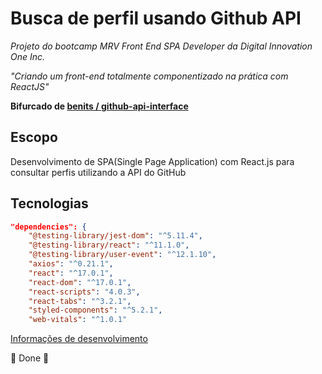 # Busca de perfil usando Github API

*Projeto do bootcamp MRV Front End SPA Developer da Digital Innovation One Inc.*

*"Criando um front-end totalmente componentizado na prática com ReactJS"*

**Bifurcado de [benits /
github-api-interface](https://github.com/benits/github-api-interface)**

## Escopo

Desenvolvimento de SPA(Single Page Application) com React.js para consultar perfis utilizando a API do GitHub

## Tecnologias

```json
"dependencies": {
    "@testing-library/jest-dom": "^5.11.4",
    "@testing-library/react": "^11.1.0",
    "@testing-library/user-event": "^12.1.10",
    "axios": "^0.21.1",
    "react": "^17.0.1",
    "react-dom": "^17.0.1",
    "react-scripts": "4.0.3",
    "react-tabs": "^3.2.1",
    "styled-components": "^5.2.1",
    "web-vitals": "^1.0.1"
```

[Informações de desenvolvimento](https://github.com/NeiTDutra/search-github-api/blob/master/HELPER.md)

:construction: Done :construction:
